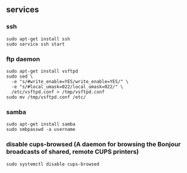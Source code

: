  services
-------------------------------

### ssh
	sudo apt-get install ssh
	sudo service ssh start

### ftp daemon
~~~
sudo apt-get install vsftpd
sudo sed \
  -e "s/#write_enable=YES/write_enable=YES/" \
  -e "s/#local_umask=022/local_umask=022/" \
  /etc/vsftpd.conf > /tmp/vsftpd.conf
sudo mv /tmp/vsftpd.conf /etc/
~~~

### samba
~~~
sudo apt-get install samba
sudo smbpasswd -a username
~~~

### disable cups-browsed (A daemon for browsing the Bonjour broadcasts of shared, remote CUPS printers)
	sudo systemctl disable cups-browsed

